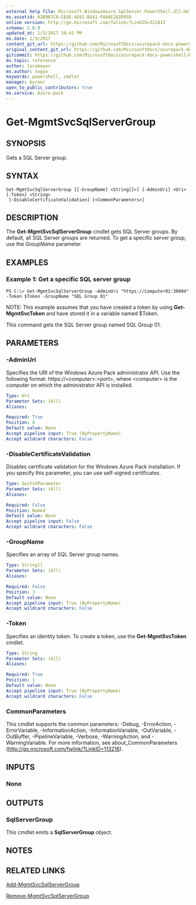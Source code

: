 ```yaml
---
external help file: Microsoft.WindowsAzure.SqlServer.PowerShell.dll-Help.xml
ms.assetid: A2B9B7C0-CB3E-4E62-B541-FA9AE282D05D
online version: http://go.microsoft.com/fwlink/?LinkID=321813
schema: 2.0.0
updated_at: 1/3/2017 10:42 PM
ms.date: 1/3/2017
content_git_url: https://github.com/MicrosoftDocs/azurepack-docs-powershell/blob/master/AzurePack-cmdlets/SQLServer/v1.0/Get-MgmtSvcSqlServerGroup.md
original_content_git_url: https://github.com/MicrosoftDocs/azurepack-docs-powershell/blob/master/AzurePack-cmdlets/SQLServer/v1.0/Get-MgmtSvcSqlServerGroup.md
gitcommit: https://github.com/MicrosoftDocs/azurepack-docs-powershell/blob/eb7bff1251dc2a22eafa120c35cbbc43529d3762/AzurePack-cmdlets/SQLServer/v1.0/Get-MgmtSvcSqlServerGroup.md
ms.topic: reference
author: tarameyer
ms.author: sngun
keywords: powershell, cmdlet
manager: byronr
open_to_public_contributors: true
ms.service: Azure-pack
---
```


# Get-MgmtSvcSqlServerGroup

## SYNOPSIS
Gets a SQL Server group.

## SYNTAX

```
Get-MgmtSvcSqlServerGroup [[-GroupName] <String[]>] [-AdminUri] <Uri> [-Token] <String>
 [-DisableCertificateValidation] [<CommonParameters>]
```

## DESCRIPTION
The **Get-MgmtSvcSqlServerGroup** cmdlet gets SQL Server groups.
By default, all SQL Server groups are returned.
To get a specific server group, use the *GroupName* parameter.

## EXAMPLES

### Example 1: Get a specific SQL server group
```
PS C:\> Get-MgmtSvcSqlServerGroup -AdminUri "https://Computer01:30004" -Token $Token -GroupName "SQL Group 01"
```

NOTE: This example assumes that you have created a token by using **Get-MgmtSvcToken** and have stored it in a variable named $Token.

This command gets the SQL Server group named SQL Group 01.

## PARAMETERS

### -AdminUri
Specifies the URI of the Windows Azure Pack administrator API.
Use the following format: https://\<computer\>:\<port\>, where \<computer\> is the computer on which the administrator API is installed.

```yaml
Type: Uri
Parameter Sets: (All)
Aliases: 

Required: True
Position: 0
Default value: None
Accept pipeline input: True (ByPropertyName)
Accept wildcard characters: False
```

### -DisableCertificateValidation
Disables certificate validation for the Windows Azure Pack installation.
If you specify this parameter, you can use self-signed certificates.

```yaml
Type: SwitchParameter
Parameter Sets: (All)
Aliases: 

Required: False
Position: Named
Default value: None
Accept pipeline input: False
Accept wildcard characters: False
```

### -GroupName
Specifies an array of SQL Server group names.

```yaml
Type: String[]
Parameter Sets: (All)
Aliases: 

Required: False
Position: 3
Default value: None
Accept pipeline input: True (ByPropertyName)
Accept wildcard characters: False
```

### -Token
Specifies an identity token.
To create a token, use the **Get-MgmtSvcToken** cmdlet.

```yaml
Type: String
Parameter Sets: (All)
Aliases: 

Required: True
Position: 1
Default value: None
Accept pipeline input: True (ByPropertyName)
Accept wildcard characters: False
```

### CommonParameters
This cmdlet supports the common parameters: -Debug, -ErrorAction, -ErrorVariable, -InformationAction, -InformationVariable, -OutVariable, -OutBuffer, -PipelineVariable, -Verbose, -WarningAction, and -WarningVariable. For more information, see about_CommonParameters (http://go.microsoft.com/fwlink/?LinkID=113216).

## INPUTS

### None

## OUTPUTS

### SqlServerGroup
This cmdlet emits a **SqlServerGroup** object.

## NOTES

## RELATED LINKS

[Add-MgmtSvcSqlServerGroup](xref:SQLServer/v1.0/Add-MgmtSvcSqlServerGroup.md)

[Remove-MgmtSvcSqlServerGroup](xref:SQLServer/v1.0/Remove-MgmtSvcSqlServerGroup.md)



